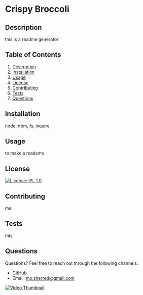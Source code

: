 
# Crispy Broccoli

## Description
this is a readme generator
        
## Table of Contents
1. [Description](#description)
2. [Installation](#installation)
3. [Usage](#usage)
4. [License](#license)
5. [Contributing](#contributing)
6. [Tests](#tests)
7. [Questions](#questions)
        
## Installation
node, npm, fs, inquire
        
## Usage
to make a reademe
        
## License
[![License: IPL 1.0](https://img.shields.io/badge/License-IPL_1.0-blue.svg)](https://opensource.org/licenses/IPL-1.0)
        
## Contributing
me
        
## Tests
this
        
## Questions
Questions? Feel free to reach out through the following channels:

- [GitHub](https://github.com/bootcamp-mo)
- Email: mo.sherred@gmail.com 

[![Video Thumbnail](https://drive.google.com/file/d/1FGY9zrRcuIFJ2lOk5sjjyG12bqsH5mzZ/view
)](https://drive.google.com/file/d/1FGY9zrRcuIFJ2lOk5sjjyG12bqsH5mzZ/view
)
    
